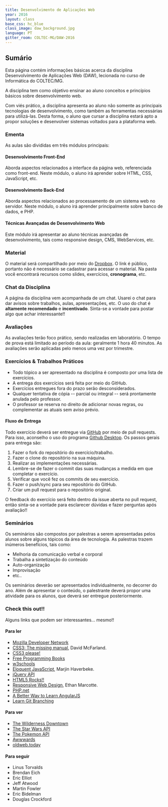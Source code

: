 ```yaml
---
title: Desenvolvimento de Aplicações Web
year: 2016
layout: class
base_css: hc_blue
class_image: daw_background.jpg
language: PT
gitter_room: COLTEC-MG/DAW-2016
---
```


## Sumário

<p class="lead">
Esta página contém informações básicas acerca da disciplina Desenvolvimento de Aplicações Web (DAW), lecionada no curso de Informática do COLTEC/MG.
</p>

A disciplina tem como objetivo ensinar ao aluno conceitos e princípios básicos sobre desenvolvimento web.

Com viés prático, a disciplina apresenta ao aluno não somente as principais tecnologias de desenvolvimento, como também as ferramentas necessárias para utilizá-las. Desta forma, o aluno que cursar a disciplina estará apto a propor soluções e desenvolver sistemas voltados para a plataforma web.

### Ementa

As aulas são divididas em três módulos principais:

#### Desenvolvimento Front-End

Aborda aspectos relacionados a interface da página web, referenciada como front-end. Neste módulo, o aluno irá aprender sobre HTML, CSS, JavaScript, etc.

#### Desenvolvimento Back-End

Aborda aspectos relacionados ao processamento de um sistema web no servidor. Neste módulo, o aluno irá aprender principalmente sobre banco de dados, e PHP.

#### Técnicas Avançadas de Desenvolvimento Web

Este módulo irá apresentar ao aluno técnicas avançadas de desenvolvimento, tais como responsive design, CMS, WebServices, etc.

### Material

O material será compartilhado por meio do [Dropbox](https://www.dropbox.com/sh/tevu0ak7j9523n4/AAAmmglIztAfhjGTvzHkCzfta?dl=0). O link é público, portanto não é necessário se cadastrar para acessar o material. Na pasta você encontrará recursos como slides, exercícios, **cronograma**, etc.

### Chat da Disciplina

A página da disciplina vem acompanhada de um chat. Usarei o chat para dar avisos sobre trabalhos, aulas, apresentações, etc. O uso do chat é **altamente recomendado** e **incentivado**. Sinta-se a vontade para postar algo que achar interessante!!

### Avaliações

As avaliações terão foco prático, sendo realizadas em laboratório. O tempo de prova está limitado ao período da aula: geralmente 1 hora 40 minutos. As avaliações serão aplicadas pelo menos uma vez por trimestre.

### Exercícios & Trabalhos Práticos

* Todo tópico a ser apresentado na disciplina é composto por uma lista de exercícios.
* A entrega dos exercícios será feita por meio do GitHub.
* Exercícios entregues fora do prazo serão desconsiderados.
* Qualquer tentativa de cópia -- parcial ou integral -- será prontamente anulada pelo professor.
* O professor se reserva no direito de adicionar novas regras, ou complementar as atuais sem aviso prévio.

#### Fluxo de Entrega

Todo exercício deverá ser entregue via [GitHub](http://www.github.com) por meio de pull requests. Para isso, aconselho o uso do programa [Github Desktop](https://desktop.github.com/). Os passos gerais para entrega são:

1. Fazer o fork do repositório do exercício/trabalho.
2. Fazer o clone do repositório na sua máquina.
3. Realizar as implementações necessárias.
  1. Lembre-se de fazer o commit das suas mudanças a medida em que completar o exercício.
4. Verificar que você fez os commits de seu exercício.
5. Fazer o push/sync para seu repositório do GitHub.
6. Criar um pull request para o repositório original.

O feedback do exercício será feito dentro da issue aberta no pull request, então sinta-se a vontade para esclarecer dúvidas e fazer perguntas após avaliação!!

### Seminários

Os seminários são compostos por palestras a serem apresentadas pelos alunos sobre alguns tópicos da área de tecnologia. As palestras trazem inúmeros benefícios, tais como:

* Melhoria da comunicação verbal e corporal
* Trabalha a sintetização do conteúdo
* Auto-organização
* Improvisação
* etc..

Os seminários deverão ser apresentados individualmente, no decorrer do ano. Além de apresentar o conteúdo, o palestrante deverá propor uma atividade para os alunos, que deverá ser entregue posteriormente.

### Check this out!!

Alguns links que podem ser interessantes... mesmo!!

#### Para ler

* [<i class="fa fa-star small"></i> Mozilla Developer Network](https://developer.mozilla.org/pt-BR/docs/Web)
* [CSS3: The missing manual](http://www.amazon.com/CSS3-Missing-David-Sawyer-McFarland/dp/1449325947), David McFarland.
* [CSS3 please!](http://css3please.com/)
* [<i class="fa fa-star small"></i> Free Programming Books](https://github.com/vhf/free-programming-books/blob/master/free-programming-books.md)
* [w3schools](http://www.w3schools.com/)
* [<i class="fa fa-star small"></i> Eloquent JavaScript](http://eloquentjavascript.net/), Marjin Haverbeke.
* [jQuery API](http://api.jquery.com/)
* [HTML5 Rocks!!](https://github.com/html5rocks/slides.html5rocks.com)
* [Responsive Web Design](http://abookapart.com/products/responsive-web-design), Ethan Marcotte.
* [PHP.net](http://php.net/)
* [<i class="fa fa-star small"></i> A Better Way to Learn AngularJS](https://thinkster.io/a-better-way-to-learn-angularjs)
* [<i class="fa fa-star small"></i> Learn Git Branching](http://pcottle.github.io/learnGitBranching/)

#### Para ver

* [The Wilderness Downtown](http://www.thewildernessdowntown.com/)
* [The Star Wars API](https://swapi.co/)
* [The Pokemon API](http://pokeapi.co/)
* [Awwwards](http://www.awwwards.com/)
* [oldweb.today](http://oldweb.today/)

#### Para seguir

* Linus Torvalds [<i class="fa fa-github"></i>](https://github.com/torvalds) [<i class="fa fa-twitter"></i>](https://twitter.com/linus__torvalds)
* Brendan Eich [<i class="fa fa-github"></i>](https://github.com/BrendanEich) [<i class="fa fa-twitter"></i>](https://twitter.com/brendaneich)
* Eric Elliot [<i class="fa fa-github"></i>](https://github.com/ericelliott) [<i class="fa fa-twitter"></i>](https://twitter.com/_ericelliott)
* Jeff Atwood [<i class="fa fa-github"></i>](https://github.com/coding-horror) [<i class="fa fa-twitter"></i>](https://twitter.com/codinghorror) [<i class="fa fa-rss"></i>](http://blog.codinghorror.com/)
* Martin Fowler [<i class="fa fa-twitter"></i>](https://twitter.com/martinfowler) [<i class="fa fa-rss"></i>](http://martinfowler.com/bliki/)
* Eric Bidelman [<i class="fa fa-github"></i>](https://github.com/ebidel) [<i class="fa fa-twitter"></i>](https://twitter.com/ebidel)
* Douglas Crockford [<i class="fa fa-github"></i>](https://github.com/douglascrockford)
